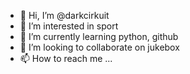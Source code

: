 - 👋 Hi, I’m @darkcirkuit
- 👀 I’m interested in sport
- 🌱 I’m currently learning python, github
- 💞️ I’m looking to collaborate on jukebox
- 📫 How to reach me ...

<!---
darkcirkuit/darkcirkuit is a ✨ special ✨ repository because its `README.md` (this file) appears on your GitHub profile.
You can click the Preview link to take a look at your changes.
--->
